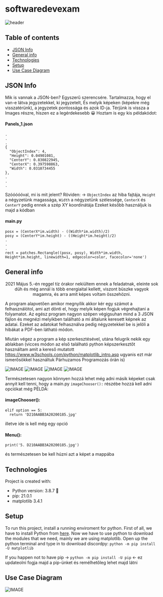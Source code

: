 # softwaredevexam
![header](header_exam.png)
## Table of contents
* [JSON Info](#json-info)
* [General info](#general-info)
* [Technologies](#technologies)
* [Setup](#setup)
* [Use Case Diagram](#usecase)

## JSON Info
Mik is vannak a JSON-ben? Egyszerű szerencsére. Tartalmazza, hogy el van-e látva jegyzetekkel, ki jegyzetelt, És melyik képeken (képekre még visszatérünk), a jegyzetek pontossága és azok ID-ja.
Térjünk is vissza a Images részre, hiszen ez a legérdekesebb 😀
Hoztam is egy kis példakódot: 

<h4>Panels_1.json</h4>
  
```
.
.
.
{
  "ObjectIndex": 4,
  "Height": 0.04901081,
  "CenterY": 0.830822945,
  "CenterX": 0.397598863,
  "Width": 0.0310734455
},
.
.
.
```
Szóóóóóval, mi is mit jelent? Röviden: -> `ObjectIndex` az hiba fajtája, `Height` a négyzetünk magassága, `Width` a négyzetünk szélessége, `CenterX` és `CenterY` pedig ennek a szép XY koordinátája
Ezeket később használjuk is majd a kódban

<h4>main.py</h4>

```
posx = (CenterX*im.width) - ((Width*im.width)/2)
posy = (CenterY*im.height) - ((Height*im.height)/2)
.
.
.
rect = patches.Rectangle((posx, posy), Width*im.width, Height*im.height, linewidth=1, edgecolor=color, facecolor='none')
```           


## General info
<p align="center">
2021 Május 5.-én reggel tíz órakor nekiültem ennek a feladatnak, eleinte sok düh és még annál is több energiaital kellett, viszont büszke vagyok magamra, és arra amit képes voltam összehözni.

A program alapvetően amikor megnyílik akkor kér egy számot a felhasználótol, ami azt dönti el, hogy melyik képen fogjuk végrehajtani a folyamatot.
Az egész program nagyon szépen végigsuhan mind a 3 JSON fájlon és megnézi melyikben található  a mi általunk keresett képnek az adatai. Ezeket az adatokat felhasználva pedig négyzetekkel be is jelöli a hibákat a PDF-ben látható módon.

Miután végez a program a kép szerkesztésével, utána felugrik nekik egy ablakban (vicces módon az első található python képszerkesztőt használtam amit a kereső mutatott https://www.w3schools.com/python/matplotlib_intro.asp ugyanis ezt már ismerősökkel használtuk Párhuzamos Programozás órán is)

![IMAGE](Figure_1.png)
![IMAGE](Figure_2.png)
![IMAGE](Figure_3.png)
![IMAGE](Figure_4.png)

Természetesen nagyon könnyen hozzá lehet még adni másik képeket csak annyit kell tenni, hogy a main.py `imageChooser():` részébe hozzá kell adni opciókat még
PÉLDA:

<h4>imageChooser():</h4>

```
elif option == 5:
  return 'D210AABB3A20200185.jpg'
```
illetve ide is kell még egy opció

<h4>Menu():</h4>

```
print('5. D210AABB3A20200185.jpg')
```
és természetesen be kell húzni azt a képet a mappába

</p>

## Technologies
Project is created with:
* Python version: 3.8.7 :snake:
* pip: 21.0.1
* matplotlib 3.4.1


## Setup
To run this project, install a running enviroment for python.
First of all, we have to install Python from [here](https://www.python.org/ftp/python/3.9.2/python-3.9.2-amd64.exe).
Now we have to use python to download the modules that we need, mainly we are using matplotlib. 
Open up the python terminal and type in to download discordpy: `python -m pip install -U matplotlib`

If you happen not to have pip -> `python -m pip install -U pip` <- ez updateolni fogja majd a pip-ünket és remélhetőleg lehet majd látni


## Use Case Diagram
![IMAGE](usecasediagram.png)
